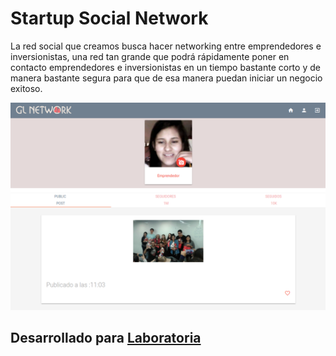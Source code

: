 # Startup Social Network
La red social que creamos busca hacer networking entre emprendedores e inversionistas, una red tan grande que podrá rápidamente poner en contacto emprendedores e inversionistas en un tiempo bastante corto y de manera bastante segura para que de esa manera puedan iniciar un negocio exitoso.

![Sin titulo](assets/images/redsocial.png)

## Desarrollado para [Laboratoria](http://laboratoria.com)
